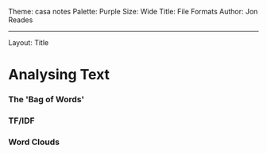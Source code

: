 Theme: casa notes
Palette: Purple
Size: Wide
Title: File Formats
Author: Jon Reades

---

Layout: Title

# Analysing Text

### The 'Bag of Words'

### TF/IDF

### Word Clouds